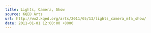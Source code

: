 ```yaml
---
title: Lights, Camera, Show
source: KQED Arts
url: http://ww2.kqed.org/arts/2011/05/13/lights_camera_mfa_show/
date: 2011-01-01 12:00:00 +0000
---
```

